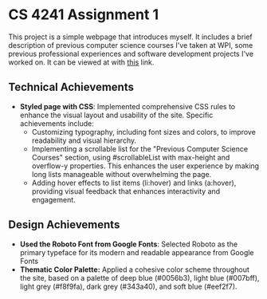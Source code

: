 # CS 4241 Assignment 1

This project is a simple webpage that introduces myself. It includes a brief description of previous computer science courses I've taken at WPI, some previous professional experiences and software development projects I've worked on. It can be viewed at with [this](https://whuang214.github.io/a1-gettingstarted/) link.

## Technical Achievements

- **Styled page with CSS**: Implemented comprehensive CSS rules to enhance the visual layout and usability of the site. Specific achievements include:
  - Customizing typography, including font sizes and colors, to improve readability and visual hierarchy.
  - Implementing a scrollable list for the "Previous Computer Science Courses" section, using #scrollableList with max-height and overflow-y properties. This enhances the user experience by making long lists manageable without overwhelming the page.
  - Adding hover effects to list items (li:hover) and links (a:hover), providing visual feedback that enhances interactivity and engagement.

## Design Achievements

- **Used the Roboto Font from Google Fonts**: Selected Roboto as the primary typeface for its modern and readable appearance from Google Fonts
- **Thematic Color Palette:** Applied a cohesive color scheme throughout the site, based on a palette of deep blue (#0056b3), light blue (#007bff), light grey (#f8f9fa), dark grey (#343a40), and soft blue (#eef2f7).
